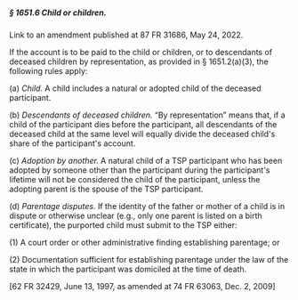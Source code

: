 ##### § 1651.6 Child or children. #####

Link to an amendment published at 87 FR 31686, May 24, 2022.

If the account is to be paid to the child or children, or to descendants of deceased children by representation, as provided in § 1651.2(a)(3), the following rules apply:

(a) *Child.* A child includes a natural or adopted child of the deceased participant.

(b) *Descendants of deceased children.* “By representation” means that, if a child of the participant dies before the participant, all descendants of the deceased child at the same level will equally divide the deceased child's share of the participant's account.

(c) *Adoption by another.* A natural child of a TSP participant who has been adopted by someone other than the participant during the participant's lifetime will not be considered the child of the participant, unless the adopting parent is the spouse of the TSP participant.

(d) *Parentage disputes.* If the identity of the father or mother of a child is in dispute or otherwise unclear (e.g., only one parent is listed on a birth certificate), the purported child must submit to the TSP either:

(1) A court order or other administrative finding establishing parentage; or

(2) Documentation sufficient for establishing parentage under the law of the state in which the participant was domiciled at the time of death.

[62 FR 32429, June 13, 1997, as amended at 74 FR 63063, Dec. 2, 2009]